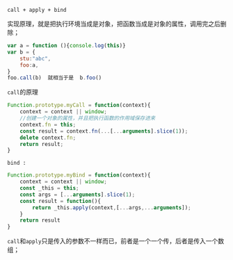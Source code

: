 `call + apply + bind`

实现原理，就是把执行环境当成是对象，把函数当成是对象的属性，调用完之后删除；

```javascript
var a = function (){console.log(this)}
var b = {
    stu:"abc",
    foo:a,
}
foo.call(b)  就相当于是  b.foo()
```

`call`的原理

```javascript
Function.prototype.myCall = function(context){
	context = context || window;
	//创建一个对象的属性，并且把执行函数的作用域保存进来
    context.fn = this;
    const result = context.fn(...[...arguments].slice(1));
    delete context.fn;
    return result;
}
```

`bind : `

```javascript
Function.prototype.myBind = function(context){
    context = context || window;
    const _this = this;
    const args = [...arguments].slice(1);
    const result = function(){
        return _this.apply(context,[...args,...arguments]);
    }
    return result
}
```

`call`和`apply`只是传入的参数不一样而已，前者是一个一个传，后者是传入一个数组；